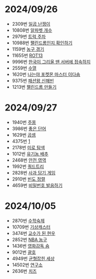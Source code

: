 # 2024/09/26
* 2309번 [일곱 난쟁이](https://www.acmicpc.net/problem/2309)
* 10808번 [알파벳 개수](https://www.acmicpc.net/problem/10808)
* 2979번 [트럭 주차](https://www.acmicpc.net/problem/2979)
* 10988번 [팰린드롬인지 확인하기](https://www.acmicpc.net/problem/10988)
* 1159번 [농구 경기](https://www.acmicpc.net/problem/1159)
* 11655번 [ROT13](https://www.acmicpc.net/problem/11655)
* 9996번 [한국이 그리울 땐 서버에 접속하지](https://www.acmicpc.net/problem/9996)
* 2559번 [수열](https://www.acmicpc.net/problem/2559)
* 1620번 [나는야 포켓몬 마스터 이다솜](https://www.acmicpc.net/problem/1620)
* 9375번 [패션왕 신해빈](https://www.acmicpc.net/problem/9375)
* 1213번 [팰린드롬 만들기](https://www.acmicpc.net/problem/1213)
# 2024/09/27
* 1940번 [주몽](https://www.acmicpc.net/problem/1940)
* 3986번 [좋은 단어](https://www.acmicpc.net/problem/3986)
* 1629번 [곱셈](https://www.acmicpc.net/problem/1629)
* 4375번 [1](https://www.acmicpc.net/problem/4375)
* 2178번 [미로 탐색](https://www.acmicpc.net/problem/2178)
* 1012번 [유기농 배추](https://www.acmicpc.net/problem/1012)
* 2468번 [안전 영역](https://www.acmicpc.net/problem/2468)
* 1992번 [쿼드트리](https://www.acmicpc.net/problem/1992)
* 2828번 [사과 담기 게임](https://www.acmicpc.net/problem/2828)
* 2910번 [빈도 정렬](https://www.acmicpc.net/problem/2910)
* 4659번 [비밀번호 발음하기](https://www.acmicpc.net/problem/4659)
# 2024/10/05
* 2870번 [수학숙제](https://www.acmicpc.net/problem/2870)
* 10709번 [기상캐스터](https://www.acmicpc.net/problem/10709)
* 3474번 [교수가 된 현우](https://www.acmicpc.net/problem/3474)
* 2852번 [NBA 농구](https://www.acmicpc.net/problem/2852)
* 1436번 [영화감독 숌](https://www.acmicpc.net/problem/1436)
* 9012번 [괄호](https://www.acmicpc.net/problem/9012)
* 4949번 [균형잡힌 세상](https://www.acmicpc.net/problem/4949)
* 14502번 [연구소](https://www.acmicpc.net/problem/14502)
* 2636번 [치즈](https://www.acmicpc.net/problem/2636)
